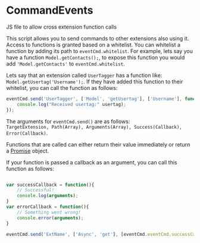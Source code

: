 # CommandEvents
JS file to allow cross extension function calls

This script allows you to send commands to other extensions also using it.
Access to functions is granted based on a whitelist. You can whitelist a function by adding its path to `eventCmd.whitelist`. For example, lets say you have a function `Model.getContacts();`, to expose this
function you would add `'Model.getContacts'` to `eventCmd.whitelist`.

Lets say that an extension called `UserTagger` has a function like: `Model.getUsertag('Username');`.
If they have added this function to their whitelist, you can call the function as follows:

````javascript
eventCmd.send('UserTagger', ['Model', 'getUsertag'], ['Username'], function(usertag){
    console.log("Received usertag:" usertag);
});
````

The arguments for `eventCmd.send()` are as follows:  
`TargetExtension, Path(Array), Arguments(Array), Success(Callback), Error(Callback)`.

Functions that are called can either return their value immediately or return a [Promise](https://developer.mozilla.org/en/docs/Web/JavaScript/Reference/Global_Objects/Promise) object.

If your function is passed a callback as an argument, you can call this function as follows:

````javascript

var successCallback = function(){
    // Successful!
    console.log(arguments);
}
var errorCallback = function(){
    // Something went wrong!
    console.error(arguments);
}

eventCmd.send('ExtName', ['Async', 'get'], [eventCmd.eventCmd.successCallback, eventCmd.errorCallback], successCallback, errorCallback);
````
